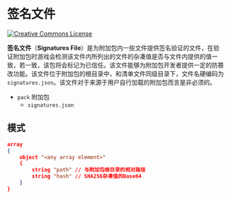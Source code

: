 # 签名文件

<a rel="license" href="http://creativecommons.org/licenses/by-nc-sa/4.0/"><img alt="Creative Commons License" style="border-width:0" src="https://mirrors.creativecommons.org/presskit/buttons/80x15/svg/by-nc-sa.svg" /></a>

**签名文件**（**Signatures File**）是为附加包内一些文件提供签名验证的文件，在验证附加包时游戏会检测该文件内所列出的文件的杂凑值是否与文件内提供的值一致，若一致，该包将会标记为已信任。该文件能够为附加包开发者提供一定的防篡改功能。该文件位于附加包的根目录中，和清单文件同级目录下，文件名硬编码为`signatures.json`。该文件对于来源于用户自行加载的附加包而言是非必须的。

<div class="treeview">
  <ul>
    <li><span class="sprite" style="background-image:url(https://wiki.mcbe-dev.net/w/images/9/92/FileCSS.png?format=original);background-position:-112px -128px;background-size:128px auto;height:16px;width:16px"></span> <code>pack</code> 附加包<ul>
      <li><span class="sprite" style="background-image:url(https://wiki.mcbe-dev.net/w/images/9/92/FileCSS.png?format=original);background-position:-0px -80px;background-size:128px auto;height:16px;width:16px"></span> <code>signatures.json</code></li>
    </ul></li>
  </ul>
</div>

## 模式

```json
array
{
    object "<any array element>"
    {
        string "path" // 与附加包根目录的相对路径
        string "hash" // SHA256杂凑值的Base64
    }
}
```
